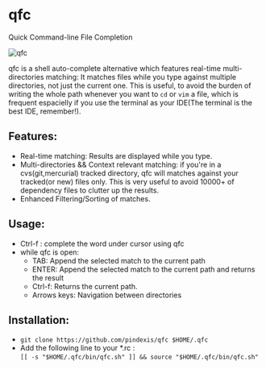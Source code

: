 # qfc
Quick Command-line File Completion

![qfc](https://cloud.githubusercontent.com/assets/2557967/8640880/582cb8fe-28ff-11e5-9753-41464dda938e.gif)

qfc is a shell auto-complete alternative which features real-time multi-directories matching: It matches files while you type against multiple directories, not just the current one.
This is useful, to avoid the burden of writing the whole path whenever you want to `cd` or `vim` a file, which is frequent espacielly if you use the terminal as your IDE(The terminal is the best IDE, remember!).

## Features:
- Real-time matching: Results are displayed while you type.
- Multi-directories && Context relevant matching: if you're in a cvs(git,mercurial) tracked directory, qfc will matches against your tracked(or new) files only. This is very useful to avoid 10000+ of dependency files to clutter up the results. 
- Enhanced Filtering/Sorting of matches.

## Usage:
- Ctrl-f : complete the word under cursor using qfc
- while qfc is open:
    - TAB: Append the selected match to the current path
    - ENTER: Append the selected match to the current path and returns the result
    - Ctrl-f: Returns the current path.
    - Arrows keys: Navigation between directories


## Installation:
- `git clone https://github.com/pindexis/qfc $HOME/.qfc`
- Add the following line to your *.rc :  
    `[[ -s "$HOME/.qfc/bin/qfc.sh" ]] && source "$HOME/.qfc/bin/qfc.sh"`
